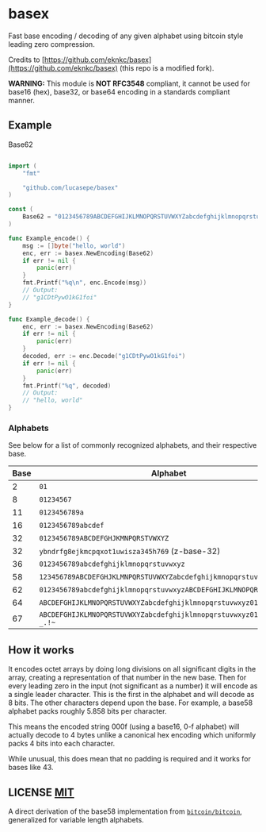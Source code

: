 # basex
Fast base encoding / decoding of any given alphabet using bitcoin style leading
zero compression.

Credits to [https://github.com/eknkc/basex](https://github.com/eknkc/basex) (this repo is a modified fork).

**WARNING:** This module is **NOT RFC3548** compliant,  it cannot be used for base16 (hex), base32, or base64 encoding in a standards compliant manner. 

## Example

Base62

```go

import (
	"fmt"

	"github.com/lucasepe/basex"
)

const (
	Base62 = "0123456789ABCDEFGHIJKLMNOPQRSTUVWXYZabcdefghijklmnopqrstuvwxyz"
)

func Example_encode() {
	msg := []byte("hello, world")
	enc, err := basex.NewEncoding(Base62)
	if err != nil {
		panic(err)
	}
	fmt.Printf("%q\n", enc.Encode(msg))
	// Output:
	// "g1CDtPywO1kG1foi"
}

func Example_decode() {
	enc, err := basex.NewEncoding(Base62)
	if err != nil {
		panic(err)
	}
	decoded, err := enc.Decode("g1CDtPywO1kG1foi")
	if err != nil {
		panic(err)
	}
	fmt.Printf("%q", decoded)
	// Output:
	// "hello, world"
}
```

### Alphabets

See below for a list of commonly recognized alphabets, and their respective base.

Base | Alphabet
------------- | -------------
2 | `01`
8 | `01234567`
11 | `0123456789a`
16 | `0123456789abcdef`
32 | `0123456789ABCDEFGHJKMNPQRSTVWXYZ`
32 | `ybndrfg8ejkmcpqxot1uwisza345h769` (z-base-32)
36 | `0123456789abcdefghijklmnopqrstuvwxyz`
58 | `123456789ABCDEFGHJKLMNPQRSTUVWXYZabcdefghijkmnopqrstuvwxyz`
62 | `0123456789abcdefghijklmnopqrstuvwxyzABCDEFGHIJKLMNOPQRSTUVWXYZ`
64 | `ABCDEFGHIJKLMNOPQRSTUVWXYZabcdefghijklmnopqrstuvwxyz0123456789+/`
67 | `ABCDEFGHIJKLMNOPQRSTUVWXYZabcdefghijklmnopqrstuvwxyz0123456789-_.!~`


## How it works

It encodes octet arrays by doing long divisions on all significant digits in the
array, creating a representation of that number in the new base. Then for every
leading zero in the input (not significant as a number) it will encode as a
single leader character. This is the first in the alphabet and will decode as 8
bits. The other characters depend upon the base. For example, a base58 alphabet
packs roughly 5.858 bits per character.

This means the encoded string 000f (using a base16, 0-f alphabet) will actually decode
to 4 bytes unlike a canonical hex encoding which uniformly packs 4 bits into each
character.

While unusual, this does mean that no padding is required and it works for bases
like 43. 


## LICENSE [MIT](LICENSE)
A direct derivation of the base58 implementation from [`bitcoin/bitcoin`](https://github.com/bitcoin/bitcoin/blob/f1e2f2a85962c1664e4e55471061af0eaa798d40/src/base58.cpp),  generalized for variable length alphabets.